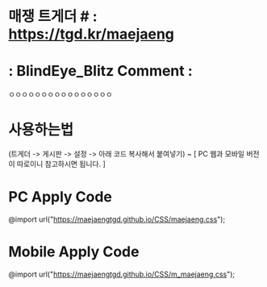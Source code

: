 # 매쟁 트게더 # : https://tgd.kr/maejaeng

# : BlindEye_Blitz Comment : #
ㅇㅇㅇㅇㅇㅇㅇㅇㅇㅇㅇㅇㅇㅇㅇㅇ

# 사용하는법 #
(트게더 -> 게시판 -> 설정 -> 아래 코드 복사해서 붙여넣기) ~ [ PC 웹과 모바일 버전이 따로이니 참고하시면 됩니다. ]

# PC Apply Code #
@import url("https://maejaengtgd.github.io/CSS/maejaeng.css");

# Mobile Apply Code #
@import url("https://maejaengtgd.github.io/CSS/m_maejaeng.css");

